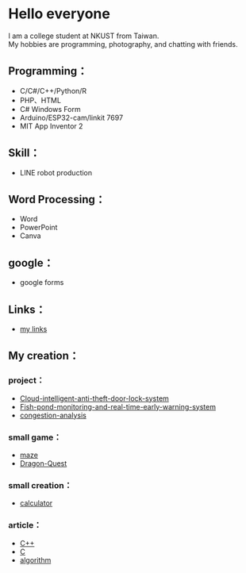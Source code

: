 # Hello everyone
I am a college student at NKUST from Taiwan.  
My hobbies are programming, photography, and chatting with friends.
## Programming：
- C/C#/C++/Python/R
- PHP、HTML
- C# Windows Form
- Arduino/ESP32-cam/linkit 7697
- MIT App Inventor 2
## Skill：
- LINE robot production
## Word Processing：
- Word
- PowerPoint
- Canva
## google：
- google forms
## Links：
- [my links](https://bento.me/xixa3333)

## My creation：
### project：
- [Cloud-intelligent-anti-theft-door-lock-system ](https://github.com/xixa3333/Cloud-intelligent-anti-theft-door-lock-system)
- [Fish-pond-monitoring-and-real-time-early-warning-system](https://github.com/xixa3333/Fish-pond-monitoring-and-real-time-early-warning-system)
- [congestion-analysis](https://github.com/xixa3333/congestion-analysis)
### small game：
- [maze](https://github.com/xixa3333/maze)
- [Dragon-Quest](https://github.com/xixa3333/Dragon-Quest)
### small creation：
- [calculator](https://github.com/xixa3333/calculator)
### article：
- [C++](https://github.com/xixa3333/C-Plus-Plus-Textbook/blob/main/%E7%9B%AE%E9%8C%84.md)
- [C](https://github.com/xixa3333/C-Textbook/blob/main/%E7%9B%AE%E9%8C%84.md)
- [algorithm](https://github.com/xixa3333/algorithm/blob/main/%E7%9B%AE%E9%8C%84.md)
